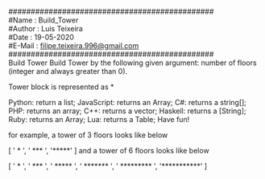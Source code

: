 ##############################################  
#Name   : Build_Tower  
#Author : Luis Teixeira  
#Date   : 19-05-2020  
#E-Mail : filipe.teixeira.996@gmail.com  
##############################################  
Build Tower
Build Tower by the following given argument:
number of floors (integer and always greater than 0).

Tower block is represented as *

Python: return a list;
JavaScript: returns an Array;
C#: returns a string[];
PHP: returns an array;
C++: returns a vector<string>;
Haskell: returns a [String];
Ruby: returns an Array;
Lua: returns a Table;
Have fun!

for example, a tower of 3 floors looks like below

[
  '  *  ', 
  ' *** ', 
  '*****'
]
and a tower of 6 floors looks like below

[
  '     *     ', 
  '    ***    ', 
  '   *****   ', 
  '  *******  ', 
  ' ********* ', 
  '***********'
]